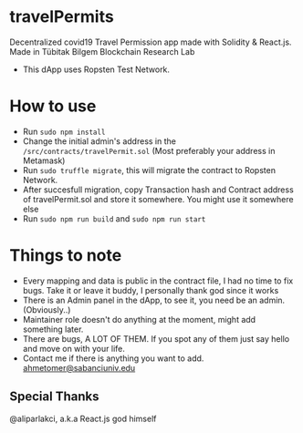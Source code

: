 # travelPermits
Decentralized covid19 Travel Permission app made with Solidity &amp; React.js. Made in Tübitak Bilgem Blockchain Research Lab

- This dApp uses Ropsten Test Network.

# How to use
- Run ```sudo npm install```
- Change the initial admin's address in the ```/src/contracts/travelPermit.sol``` (Most preferably your address in Metamask)
- Run ```sudo truffle migrate```, this will migrate the contract to Ropsten Network.
- After succesfull migration, copy Transaction hash and Contract address of travelPermit.sol and store it somewhere. You might use it somewhere else
- Run ```sudo npm run build``` and ```sudo npm run start```


# Things to note
- Every mapping and data is public in the contract file, I had no time to fix bugs. Take it or leave it buddy, I personally thank god since it works
- There is an Admin panel in the dApp, to see it, you need be an admin. (Obviously..)
- Maintainer role doesn't do anything at the moment, might add something later.
- There are bugs, A LOT OF THEM. If you spot any of them just say hello and move on with your life.
- Contact me if there is anything you want to add. ahmetomer@sabanciuniv.edu

## Special Thanks
@aliparlakci, a.k.a React.js god himself
